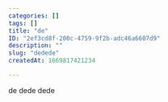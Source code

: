 ```yaml
---
categories: []
tags: []
title: "de"
ID: "2ef3cd8f-200c-4759-9f2b-adc46a6607d9"
description: ""
slug: "dedede"
createdAt: 1669817421234

---
```

de
dede
dede

